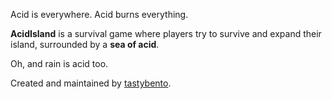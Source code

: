 Acid is everywhere. Acid burns everything.

**AcidIsland** is a survival game where players try to survive and expand their island, surrounded by a **sea of acid**.

Oh, and rain is acid too.

Created and maintained by [tastybento](https://github.com/tastybento).